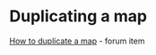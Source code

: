# Duplicating a map

[How to duplicate a map](https://forum.maphub.net/t/duplicate-map-button/1631) - forum item

